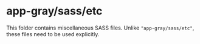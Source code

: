 # app-gray/sass/etc

This folder contains miscellaneous SASS files. Unlike `"app-gray/sass/etc"`, these files
need to be used explicitly.
